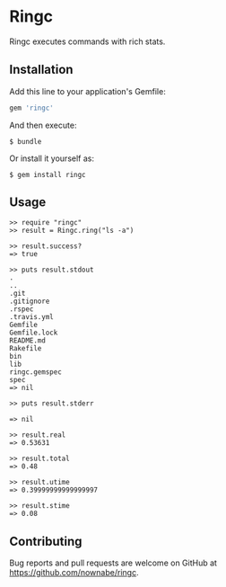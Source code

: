# Ringc

Ringc executes commands with rich stats.

## Installation

Add this line to your application's Gemfile:

```ruby
gem 'ringc'
```

And then execute:

    $ bundle

Or install it yourself as:

    $ gem install ringc

## Usage

```irb
>> require "ringc"
>> result = Ringc.ring("ls -a")

>> result.success?
=> true

>> puts result.stdout
.
..
.git
.gitignore
.rspec
.travis.yml
Gemfile
Gemfile.lock
README.md
Rakefile
bin
lib
ringc.gemspec
spec
=> nil

>> puts result.stderr

=> nil

>> result.real
=> 0.53631

>> result.total
=> 0.48

>> result.utime
=> 0.39999999999999997

>> result.stime
=> 0.08
```

## Contributing

Bug reports and pull requests are welcome on GitHub at https://github.com/nownabe/ringc.

